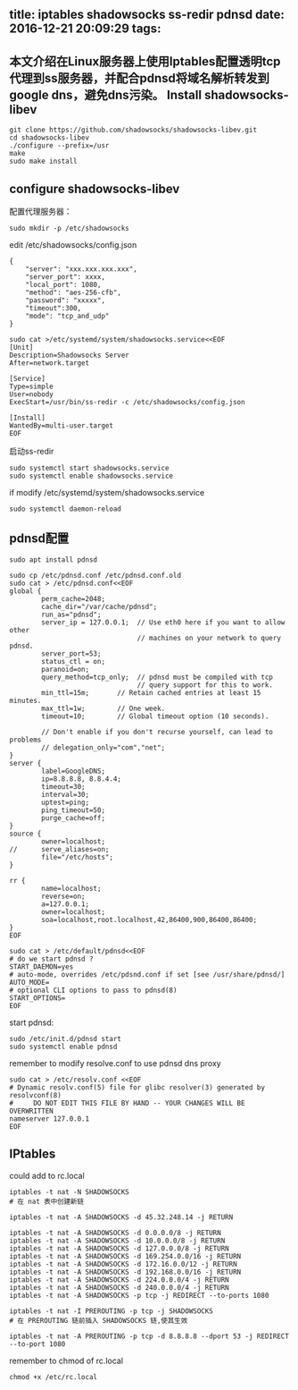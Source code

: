 title: iptables shadowsocks ss-redir pdnsd
date: 2016-12-21 20:09:29
tags:
---


本文介绍在Linux服务器上使用Iptables配置透明tcp代理到ss服务器，并配合pdnsd将域名解析转发到google dns，避免dns污染。
Install shadowsocks-libev
--------------------------------

```
git clone https://github.com/shadowsocks/shadowsocks-libev.git
cd shadowsocks-libev
./configure --prefix=/usr
make
sudo make install
```

configure shadowsocks-libev
--------------------------------

配置代理服务器：
```
sudo mkdir -p /etc/shadowsocks

```

edit /etc/shadowsocks/config.json

```
{
    "server": "xxx.xxx.xxx.xxx",
    "server_port": xxxx,
    "local_port": 1080,
    "method": "aes-256-cfb",
    "password": "xxxxx",
    "timeout":300,
    "mode": "tcp_and_udp"
}
```

```
sudo cat >/etc/systemd/system/shadowsocks.service<<EOF
[Unit]                                                                                                                                                                  
Description=Shadowsocks Server
After=network.target
 
[Service]
Type=simple
User=nobody
ExecStart=/usr/bin/ss-redir -c /etc/shadowsocks/config.json

[Install]
WantedBy=multi-user.target
EOF
```

启动ss-redir
```
sudo systemctl start shadowsocks.service
sudo systemctl enable shadowsocks.service

```

if modify /etc/systemd/system/shadowsocks.service

```
sudo systemctl daemon-reload
```

pdnsd配置
----------------------

```
sudo apt install pdnsd
```

```
sudo cp /etc/pdnsd.conf /etc/pdnsd.conf.old
sudo cat > /etc/pdnsd.conf<<EOF
global {
        perm_cache=2048;
        cache_dir="/var/cache/pdnsd";
        run_as="pdnsd";
        server_ip = 127.0.0.1;  // Use eth0 here if you want to allow other
                                // machines on your network to query pdnsd.
        server_port=53;
        status_ctl = on;
        paranoid=on;
        query_method=tcp_only;  // pdnsd must be compiled with tcp
                                // query support for this to work.
        min_ttl=15m;       // Retain cached entries at least 15 minutes.
        max_ttl=1w;        // One week.
        timeout=10;        // Global timeout option (10 seconds).

        // Don't enable if you don't recurse yourself, can lead to problems
        // delegation_only="com","net";
}
server {
        label=GoogleDNS;
        ip=8.8.8.8, 8.8.4.4;
        timeout=30;
        interval=30;
        uptest=ping;
        ping_timeout=50;
        purge_cache=off;
}
source {
        owner=localhost;
//      serve_aliases=on;
        file="/etc/hosts";
}

rr {
        name=localhost;
        reverse=on;
        a=127.0.0.1;
        owner=localhost;
        soa=localhost,root.localhost,42,86400,900,86400,86400;
}
EOF

```

```
sudo cat > /etc/default/pdnsd<<EOF
# do we start pdnsd ?
START_DAEMON=yes
# auto-mode, overrides /etc/pdsnd.conf if set [see /usr/share/pdnsd/]
AUTO_MODE=
# optional CLI options to pass to pdnsd(8)
START_OPTIONS=
EOF
```

start pdnsd:
```
sudo /etc/init.d/pdnsd start
sudo systemctl enable pdnsd
```


remember to modify resolve.conf to use pdnsd dns proxy

```
sudo cat > /etc/resolv.conf <<EOF
# Dynamic resolv.conf(5) file for glibc resolver(3) generated by resolvconf(8)
#     DO NOT EDIT THIS FILE BY HAND -- YOUR CHANGES WILL BE OVERWRITTEN
nameserver 127.0.0.1
EOF
```

IPtables
-----------------

could add to rc.local
```
iptables -t nat -N SHADOWSOCKS
# 在 nat 表中创建新链

iptables -t nat -A SHADOWSOCKS -d 45.32.248.14 -j RETURN

iptables -t nat -A SHADOWSOCKS -d 0.0.0.0/8 -j RETURN
iptables -t nat -A SHADOWSOCKS -d 10.0.0.0/8 -j RETURN
iptables -t nat -A SHADOWSOCKS -d 127.0.0.0/8 -j RETURN
iptables -t nat -A SHADOWSOCKS -d 169.254.0.0/16 -j RETURN
iptables -t nat -A SHADOWSOCKS -d 172.16.0.0/12 -j RETURN
iptables -t nat -A SHADOWSOCKS -d 192.168.0.0/16 -j RETURN
iptables -t nat -A SHADOWSOCKS -d 224.0.0.0/4 -j RETURN
iptables -t nat -A SHADOWSOCKS -d 240.0.0.0/4 -j RETURN
iptables -t nat -A SHADOWSOCKS -p tcp -j REDIRECT --to-ports 1080

iptables -t nat -I PREROUTING -p tcp -j SHADOWSOCKS
# 在 PREROUTING 链前插入 SHADOWSOCKS 链,使其生效

iptables -t nat -A PREROUTING -p tcp -d 8.8.8.8 --dport 53 -j REDIRECT --to-port 1080  

```
remember to chmod of rc.local
```
chmod +x /etc/rc.local
```
